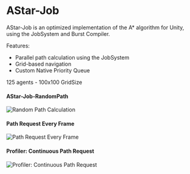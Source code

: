 # AStar-Job
AStar-Job is an optimized implementation of the A* algorithm for Unity, using the JobSystem and Burst Compiler.

Features:
- Parallel path calculation using the JobSystem
- Grid-based navigation
- Custom Native Priority Queue

125 agents - 100x100 GridSize

#### AStar-Job-RandomPath
![Random Path Calculation](https://github.com/user-attachments/assets/26909aba-d073-4d04-bd5f-e397c9a04bb0)

#### Path Request Every Frame
![Path Request Every Frame](https://github.com/user-attachments/assets/d3c529ea-284c-4016-9a2a-b4e55d8019fb)

#### Profiler: Continuous Path Request
![Profiler: Continuous Path Request](https://github.com/user-attachments/assets/0d8e4d32-b3a6-4db4-b9da-77bad1bd1635)
